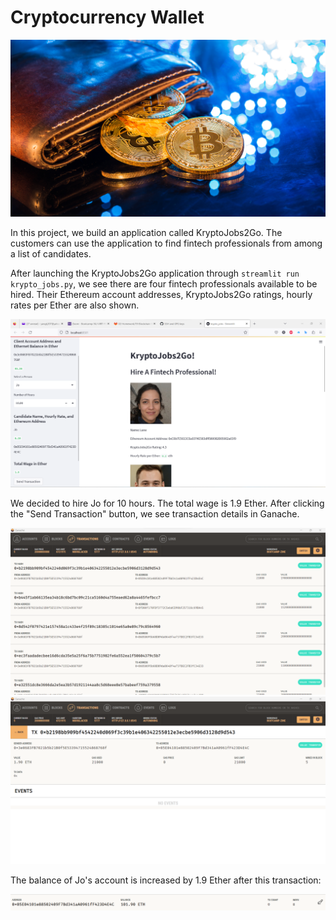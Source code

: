 # Cryptocurrency Wallet

![](Images/19-4-challenge-image.png)

In this project, we build an application called KryptoJobs2Go. The customers can use the application to find fintech professionals from among a list of candidates.

After launching the KryptoJobs2Go application through `streamlit run krypto_jobs.py`, we see there are four fintech professionals available to be hired. Their Ethereum account addresses, KryptoJobs2Go ratings, hourly rates per Ether are also shown.

![](Images/KryptoJobs2Go.png)

We decided to hire Jo for 10 hours. The total wage is 1.9 Ether. After clicking the "Send Transaction" button, we see transaction details in Ganache.

![](Images/transactions.png)
![](Images/transaction_details.png)

The balance of Jo's account is increased by 1.9 Ether after this transaction:

![](Images/recipient.png)